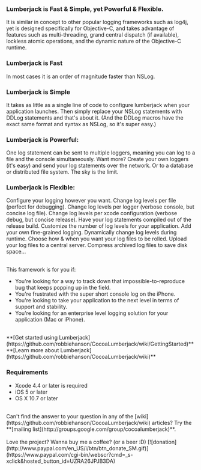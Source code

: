 ### Lumberjack is Fast & Simple, yet Powerful & Flexible.

It is similar in concept to other popular logging frameworks such as log4j, yet is designed specifically for Objective-C, and takes advantage of features such as multi-threading, grand central dispatch (if available), lockless atomic operations, and the dynamic nature of the Objective-C runtime.

### Lumberjack is Fast

In most cases it is an order of magnitude faster than NSLog.

### Lumberjack is Simple

It takes as little as a single line of code to configure lumberjack when your application launches. Then simply replace your NSLog statements with DDLog statements and that's about it. (And the DDLog macros have the exact same format and syntax as NSLog, so it's super easy.)

### Lumberjack is Powerful:

One log statement can be sent to multiple loggers, meaning you can log to a file and the console simultaneously. Want more? Create your own loggers (it's easy) and send your log statements over the network. Or to a database or distributed file system. The sky is the limit.

### Lumberjack is Flexible:

Configure your logging however you want. Change log levels per file (perfect for debugging). Change log levels per logger (verbose console, but concise log file). Change log levels per xcode configuration (verbose debug, but concise release). Have your log statements compiled out of the release build. Customize the number of log levels for your application. Add your own fine-grained logging. Dynamically change log levels during runtime. Choose how & when you want your log files to be rolled. Upload your log files to a central server. Compress archived log files to save disk space...

<br/>
This framework is for you if:

-   You're looking for a way to track down that impossible-to-reproduce bug that keeps popping up in the field.
-   You're frustrated with the super short console log on the iPhone.
-   You're looking to take your application to the next level in terms of support and stability.
-   You're looking for an enterprise level logging solution for your application (Mac or iPhone).

<br/>
**[Get started using Lumberjack](https://github.com/robbiehanson/CocoaLumberjack/wiki/GettingStarted)**<br/>
**[Learn more about Lumberjack](https://github.com/robbiehanson/CocoaLumberjack/wiki)**<br/>

### Requirements 
- Xcode 4.4 or later is required
- iOS 5 or later
- OS X 10.7 or later

<br/>
Can't find the answer to your question in any of the [wiki](https://github.com/robbiehanson/CocoaLumberjack/wiki) articles? Try the **[mailing list](http://groups.google.com/group/cocoalumberjack)**.
<br/>
<br/>
Love the project? Wanna buy me a coffee? (or a beer :D) [![donation](http://www.paypal.com/en_US/i/btn/btn_donate_SM.gif)](https://www.paypal.com/cgi-bin/webscr?cmd=_s-xclick&hosted_button_id=UZRA26JPJB3DA)
